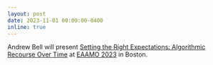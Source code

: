 ```yaml
---
layout: post
date: 2023-11-01 00:00:00-0400
inline: true
---
```


Andrew Bell will present [Setting the Right Expectations: Algorithmic Recourse Over Time](https://arxiv.org/abs/2309.06969) at [EAAMO 2023](https://eaamo.org/schedule/) in Boston.
